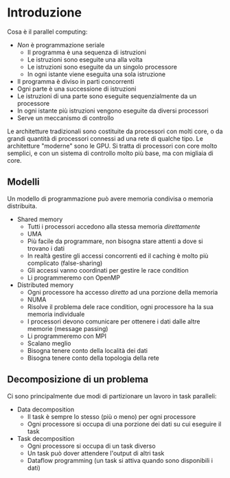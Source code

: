# Introduzione

Cosa è il parallel computing:
* *Non* è programmazione seriale
  * Il programma è una sequenza di istruzioni
  * Le istruzioni sono eseguite una alla volta
  * Le istruzioni sono eseguite da un singolo processore
  * In ogni istante viene eseguita una sola istruzione
* Il programma è diviso in parti concorrenti
* Ogni parte è una successione di istruzioni
* Le istruzioni di una parte sono eseguite sequenzialmente da un processore
* In ogni istante più istruzioni vengono eseguite da diversi processori
* Serve un meccanismo di controllo

Le architetture tradizionali sono costituite da processori con molti core, o da grandi quantità di processori connessi ad una rete di qualche tipo.
Le architetture "moderne" sono le GPU. Si tratta di processori con core molto semplici, e con un sistema di controllo molto più base, ma con migliaia di core.

## Modelli

Un modello di programmazione può avere memoria condivisa o memoria distribuita.
* Shared memory
  * Tutti i processori accedono alla stessa memoria *direttamente*
  * UMA
  * Più facile da programmare, non bisogna stare attenti a dove si trovano i dati
  * In realtà gestire gli accessi concorrenti ed il caching è molto più complicato (false-sharing)
  * Gli accessi vanno coordinati per gestire le race condition
  * Li programmeremo con OpenMP
* Distributed memory
  * Ogni processore ha accesso *diretto* ad una porzione della memoria
  * NUMA
  * Risolve il problema dele race condition, ogni processore ha la sua memoria individuale
  * I processori devono comunicare per ottenere i dati dalle altre memorie (message passing)
  * Li programmeremo con MPI
  * Scalano meglio
  * Bisogna tenere conto della località dei dati
  * Bisogna tenere conto della topologia della rete

## Decomposizione di un problema

Ci sono principalmente due modi di partizionare un lavoro in task paralleli:
* Data decomposition
  * Il task è sempre lo stesso (più o meno) per ogni processore
  * Ogni processore si occupa di una porzione dei dati su cui eseguire il task
* Task decomposition
  * Ogni processore si occupa di un task diverso
  * Un task può dover attendere l'output di altri task
  * Dataflow programming (un task si attiva quando sono disponibili i dati)